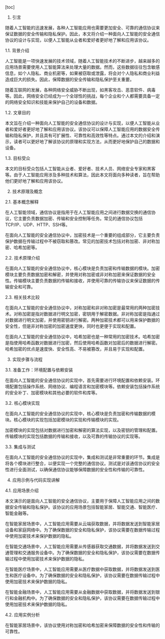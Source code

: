 
[toc]                    
                
                
1. 引言

随着人工智能的迅速发展，各种人工智能应用也需要更加安全、可靠的通信协议来保证数据的安全传输和隐私保护。因此，本文将介绍一种面向人工智能的安全通信协议的设计与实现，以便人工智能从业者和爱好者更好地了解和应用该协议。

1.1. 背景介绍

人工智能是一项快速发展的技术领域，随着人工智能技术的不断进步，越来越多的应用场景需要使用人工智能算法来处理大量的数据。然而，这些数据往往包含敏感信息，如个人隐私、商业机密等，如果被窃取或泄露，将会对个人隐私和商业利益造成巨大的损失。因此，保障数据的安全传输和隐私保护至关重要。

随着互联网的发展，各种网络安全威胁不断出现，如黑客攻击、恶意软件、病毒等。因此，网络安全已经成为一个全球性的挑战，每个企业和个人都需要具备一定的网络安全知识和技能来保护自己的设备和数据。

1.2. 文章目的

本文旨在介绍一种面向人工智能的安全通信协议的设计与实现，以便人工智能从业者和爱好者更好地了解和应用该协议。该协议可以保障人工智能应用的数据安全传输和隐私保护，并且具有可扩展性、可靠性和高效性等特点。通过本文的介绍和演示，读者可以更好地了解该协议的原理和实现方法，从而更好地保护自己的数据和设备。

1.3. 目标受众

本文的目标受众包括人工智能从业者、爱好者、技术人员、网络安全专家和黑客等。由于人工智能应用涉及多种技术和算法，因此本文将面向多种读者，旨在帮助他们更好地了解和应用该协议。

2. 技术原理及概念

2.1. 基本概念解释

在人工智能领域，通信协议是指用于在人工智能应用之间进行数据交换的通信协议，它主要负责数据加密、传输和安全控制等任务。常见的通信协议包括TCP/IP、UDP、HTTP、SSH等。

在面向人工智能的安全通信协议中，加密技术是一个重要的组成部分，它主要负责保护数据在传输过程中不被窃取和篡改。常见的加密技术包括对称加密、非对称加密、哈希加密等。

2.2. 技术原理介绍

在面向人工智能的安全通信协议中，核心模块是负责加密和传输数据的模块。加密模块主要负责数据加密和解密，并使用对称加密或非对称加密来保证数据的安全性。传输模块主要负责数据的传输和接收，并使用可靠的传输协议来保证数据的传输安全和可靠。

2.3. 相关技术比较

在面向人工智能的安全通信协议中，对称加密和非对称加密是最常用的两种加密技术。对称加密是指对数据进行明文加密，密钥用于解密数据。非对称加密是指通过对数据进行明文加密，并使用密钥进行解密。两种加密技术都可以用来保护数据的安全性，但是非对称加密的加密速度更快，同时也更便于实现和配置。

在面向人工智能的安全通信协议中，哈希加密也是一种常用的加密技术。哈希加密是指使用哈希函数对数据进行加密，然后使用哈希函数对加密后的数据进行解密。哈希加密的优点是速度快、安全性高、不易被篡改，并且易于实现和配置。

3. 实现步骤与流程

3.1. 准备工作：环境配置与依赖安装

在面向人工智能的安全通信协议的实现中，首先需要进行环境配置和依赖安装。环境配置包括操作系统、网络协议、编程语言和加密模块等。依赖安装包括操作系统的安全补丁、加密模块和其他必要的软件和库等。

3.2. 核心模块实现

在面向人工智能的安全通信协议的实现中，核心模块是负责加密和传输数据的模块。核心模块的实现包括加密模块的实现和传输模块的实现。

加密模块的实现包括对数据进行加密和解密的算法实现，以及密钥的管理和配置。传输模块的实现包括数据的传输和接收，以及可靠的传输协议的实现等。

3.3. 集成与测试

在面向人工智能的安全通信协议的实现中，集成和测试是非常重要的环节。集成是将各个模块进行整合，以便实现一个完整的通信协议。测试是对该通信协议的安全性进行全面测试，以确保通信协议能够保障数据的安全性和传输的可靠性。

4. 应用示例与代码实现讲解

4.1. 应用场景介绍

本文演示的是面向人工智能的安全通信协议，主要用于保障人工智能应用之间的数据安全传输和隐私保护。该协议的应用场景包括智能家居、智能交通、智能医疗、智能金融等。

在智能家居场景中，人工智能应用需要从云端获取数据，并将数据发送到智能家居设备和家庭网络中。为了确保数据的安全和隐私保护，该协议需要在数据传输过程中使用加密技术来保护数据的隐私。

在智能交通场景中，人工智能应用需要从传感器获取交通数据，并将数据发送到交通管理和交通服务设备中。为了确保数据的安全和隐私保护，该协议需要在数据传输过程中使用加密技术来保护数据的隐私。

在智能医疗场景中，人工智能应用需要从医疗数据中获取数据，并将数据发送到医生和医疗设备中。为了确保数据的安全和隐私保护，该协议需要在数据传输过程中使用加密技术来保护数据的隐私。

在智能金融场景中，人工智能应用需要从金融数据中获取数据，并将数据发送到银行和金融机构中。为了确保数据的安全和隐私保护，该协议需要在数据传输过程中使用加密技术来保护数据的隐私。

4.2. 应用实例分析

在智能家居场景中，该协议使用对称加密和哈希加密来保障数据的安全性和传输的可靠性。

